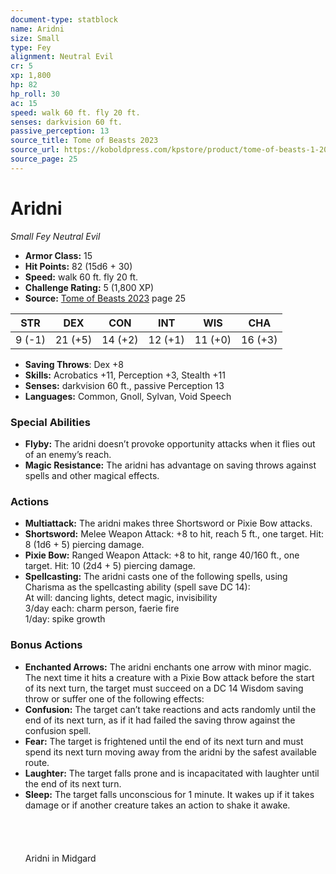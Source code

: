 ```yaml
---
document-type: statblock
name: Aridni
size: Small
type: Fey
alignment: Neutral Evil
cr: 5
xp: 1,800
hp: 82
hp_roll: 30
ac: 15
speed: walk 60 ft. fly 20 ft.
senses: darkvision 60 ft. 
passive_perception: 13
source_title: Tome of Beasts 2023
source_url: https://koboldpress.com/kpstore/product/tome-of-beasts-1-2023-edition/
source_page: 25
---
```


# Aridni

*Small* *Fey* *Neutral Evil*

- **Armor Class:** 15
- **Hit Points:** 82 (15d6 + 30)
- **Speed:** walk 60 ft. fly 20 ft.
- **Challenge Rating:** 5 (1,800 XP)
- **Source:** [Tome of Beasts 2023](https://koboldpress.com/kpstore/product/tome-of-beasts-1-2023-edition/) page 25

| STR | DEX | CON | INT | WIS | CHA |
| --- | --- | --- | --- | --- | --- |
| 9 (-1) | 21 (+5) | 14 (+2) | 12 (+1) | 11 (+0) | 16 (+3) |

- **Saving Throws**: Dex +8
- **Skills:** Acrobatics +11, Perception +3, Stealth +11
- **Senses:** darkvision 60 ft., passive Perception 13
- **Languages:** Common, Gnoll, Sylvan, Void Speech

### Special Abilities

- **Flyby:** The aridni doesn’t provoke opportunity attacks when it flies out of an enemy’s reach.
- **Magic Resistance:** The aridni has advantage on saving throws against spells and other magical effects.

### Actions

- **Multiattack:** The aridni makes three Shortsword or Pixie Bow attacks.
- **Shortsword:** Melee Weapon Attack: +8 to hit, reach 5 ft., one target. Hit: 8 (1d6 + 5) piercing damage.
- **Pixie Bow:** Ranged Weapon Attack: +8 to hit, range 40/160 ft., one target. Hit: 10 (2d4 + 5) piercing damage.
- **Spellcasting:** The aridni casts one of the following spells, using Charisma as the spellcasting ability (spell save DC 14):<br>At will: dancing lights, detect magic, invisibility<br>3/day each: charm person, faerie fire<br>1/day: spike growth

### Bonus Actions

- **Enchanted Arrows:** The aridni enchants one arrow with minor magic. The next time it hits a creature with a Pixie Bow attack before the start of its next turn, the target must succeed on a DC 14 Wisdom saving throw or suffer one of the following effects:
- **Confusion:** The target can’t take reactions and acts randomly until the end of its next turn, as if it had failed the saving throw against the confusion spell.
- **Fear:** The target is frightened until the end of its next turn and must spend its next turn moving away from the aridni by the safest available route.
- **Laughter:** The target falls prone and is incapacitated with laughter until the end of its next turn.
- **Sleep:** The target falls unconscious for 1 minute. It wakes up if it takes damage or if another creature takes an action to shake it awake.<br><br><br><br><br>Aridni in Midgard
